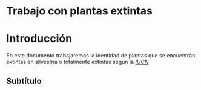 Trabajo con plantas extintas
================

# Introducción

En este documento trabajaremos la identidad de plantas que se encuentrán
extintas en silvestría o totalmente extintas según la
[*IUCN*](https://www.iucnredlist.org/es)

## Subtítulo
